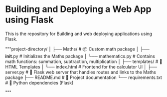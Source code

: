 # Building and Deploying a Web App using Flask
This is the repository for Building and web deploying applications using Flask.


"""project-directory/
│
├── Maths/                         # 📦 Custom math package
│   ├── __init__.py               # Initializes the Maths package
│   └── mathematics.py            # Contains math functions: summation, subtraction, multiplication
│
├── templates/                    # 📁 HTML Templates
│   └── index.html                # Frontend for the calculator UI
│
├── server.py                     # 🚀 Flask web server that handles routes and links to the Maths package
├── README.md                     # 📘 Project documentation
└── requirements.txt              # 📄 Python dependencies (Flask)

"""
